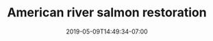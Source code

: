 ---
weight: 5
title: "American river salmon restoration"
date: 2019-05-09T14:49:34-07:00
Description: ""
Tags: []
heldAt: "October 2017"
Categories: []
draft: false
---